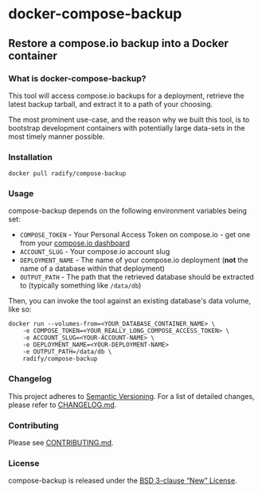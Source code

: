 <div id="badges" align="center"></div>

# docker-compose-backup

## Restore a compose.io backup into a Docker container

### What is docker-compose-backup?

This tool will access compose.io backups for a deployment, retrieve the latest backup tarball, and extract it to a path of your choosing.

The most prominent use-case, and the reason why we built this tool, is to bootstrap development containers with potentially large data-sets in the most timely manner possible.

### Installation

`docker pull radify/compose-backup`

### Usage

compose-backup depends on the following environment variables being set:

- `COMPOSE_TOKEN`   - Your Personal Access Token on compose.io - get one from your [compose.io dashboard](https://app.compose.io/settings/oauth/access_tokens)
- `ACCOUNT_SLUG`    - Your compose.io account slug
- `DEPLOYMENT_NAME` - The name of your compose.io deployment (**not** the name of a database within that deployment)
- `OUTPUT_PATH`     - The path that the retrieved database should be extracted to (typically something like `/data/db`)

Then, you can invoke the tool against an existing database's data volume, like so:

```
docker run --volumes-from=<YOUR_DATABASE_CONTAINER_NAME> \
	-e COMPOSE_TOKEN=<YOUR_REALLY_LONG_COMPOSE_ACCESS_TOKEN> \
	-e ACCOUNT_SLUG=<YOUR-ACCOUNT-NAME> \
	-e DEPLOYMENT_NAME=<YOUR-DEPLOYMENT-NAME>
	-e OUTPUT_PATH=/data/db \
	radify/compose-backup
```

### Changelog

This project adheres to [Semantic Versioning](http://semver.org/). For a list of detailed changes, please refer to [CHANGELOG.md](CHANGELOG.md).

### Contributing

Please see [CONTRIBUTING.md](CONTRIBUTING.md).

### License

compose-backup is released under the [BSD 3-clause “New” License](LICENSE).
